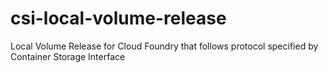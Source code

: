 # csi-local-volume-release
Local Volume Release for Cloud Foundry that follows protocol specified by Container Storage Interface
